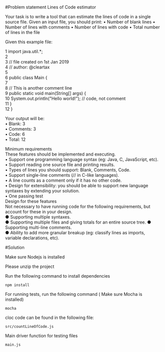 #Problem statement
Lines of Code estimator 

Your task is to write a tool that can estimate the lines of code in a single source file. Given an input file, you should print: 
• Number of blank lines 
• Number of lines with comments 
• Number of lines with code 
• Total number of lines in the file 

Given this example file: 

1 import java.util.*;  
2   
3 // file created on 1st Jan 2019   
4 // author: @cleartax   
5   
6 public class Main {   
7   
8 // This is another comment line   
9 public static void main(String[] args) {   
10 System.out.println("Hello world!"); // code, not comment   
11 }   
12 }   
  
    
Your output will be:   
• Blank: 3   
• Comments: 3   
• Code: 6   
• Total: 12   

Minimum requirements     
These features should be implemented and executing.   
• Support one programming language syntax (eg: Java, C, JavaScript, etc). • Support reading one source file and printing results.   
• Types of lines you should support: Blank, Comments, Code.   
• Support single-line comments (// in C-like languages).  
• A line counts as a comment only if it has no other code.   
• Design for extensibility: you should be able to support new language syntaxes by extending your solution.   
• One passing test   
Design for these features   
Not necessary to have running code for the following requirements, but account for these in your design.   
● Supporting multiple syntaxes.   
● Supporting multiple files and giving totals for an entire source tree. ● Supporting multi-line comments.   
● Ability to add more granular breakup (eg: classify lines as imports, variable declarations, etc).  


#Solution

Make sure Nodejs is installed

Please unzip the project   

Run the following command to install dependencies
```
npm install
```

For running tests, run the following command ( Make sure Mocha is installed)
```
mocha
```

cloc code can be found in the following file:
```
src/countLineOfCode.js
```

Main driver function for testing files
```
main.js
```